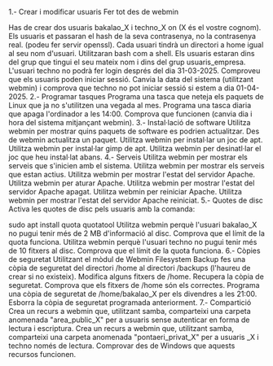 1.- Crear i modificar usuaris
Fer tot des de webmin

Has de crear dos usuaris bakalao_X i techno_X on (X és el vostre cognom).
Els usuaris et passaran el hash de la seva contrasenya, no la contrasenya real. (podeu fer servir openssl).
Cada usuari tindrà un directori a home igual al seu nom d'usuari.
Utilitzaran bash com a shell.
Els usuaris estaran dins del grup que tingui el seu mateix nom i dins del grup usuaris_empresa.
L'usuari techno no podrà fer login després del dia 31-03-2025.
Comproveu que els usuaris poden iniciar sessió.
Canvia la data del sistema (utilitzant webmin) i comprova que techno no pot iniciar sessió si estem a dia 01-04-2025.
2.- Programar tasques
Programa una tasca que neteja els paquets de Linux que ja no s'utilitzen una vegada al mes.
Programa una tasca diaria que apaga l'ordinador a les 14:00.
Comprova que funcionen (canvia dia i hora del sistema mitjançant webmin).
3.- Instal·lació de software
Utilitza webmin per mostrar quins paquets de software es podrien actualitzar.
Des de webmin actualitza un paquet.
Utilitza webmin per instal·lar un joc de apt.
Utilitza webmin per instal·lar gimp de apt.
Utilitza webmin per desinatl·lar el joc que heu instal·lat abans.
4.- Serveis
Utilitza webmin per mostrar els serveis que s'inicien amb el sistema.
Utilitza webmin per mostrar els serveis que estan actius.
Utilitza webmin per mostrar l'estat del servidor Apache.
Utilitza webmin per aturar Apache.
Utilitza webmin per mostrar l'estat del servidor Apache apagat.
Utilitza webmin per reiniciar Apache.
Utilitza webmin per mostrar l'estat del servidor Apache reiniciat.
5.- Quotes de disc
Activa les quotes de disc pels usuaris amb la comanda:

sudo apt install quota quotatool
Utilitza webmin perquè l'usuari bakalao_X no pugui tenir més de 2 MB d'informació al disc.
Comprova que el límit de la quota funciona.
Utilitza webmin perquè l'usuari techno no pugui tenir més de 10 fitxers al disc.
Comprova que el límit de la quota funciona.
6.- Còpies de seguretat
Utilitzant el mòdul de Webmin Filesystem Backup fes una còpia de seguretat del directori /home al directori /backups (l'haureu de crear si no existeix).
Modifica alguns fitxers de /home.
Recupera la còpia de seguretat.
Comprova que els fitxers de /home són els correctes.
Programa una còpia de seguretat de /home/bakalao_X per els divendres a les 21:00.
Esborra la còpia de seguretat programada anteriorment.
7.- Compartició
Crea un recurs a webmin que, utilitzant samba, comparteixi una carpeta anomenada "area_public_X" per a usuaris sense autenticar en forma de lectura i escriptura.
Crea un recurs a webmin que, utilitzant samba, comparteixi una carpeta anomenada "pontaeri_privat_X" per a usuaris _X i techno només de lectura.
Comprovar des de Windows que aquests recursos funcionen.

